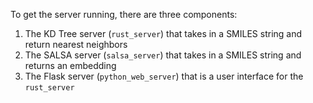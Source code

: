 To get the server running, there are three components:

1. The KD Tree server (`rust_server`) that takes in a SMILES string and return nearest neighbors
2. The SALSA server (`salsa_server`) that takes in a SMILES string and returns an embedding
3. The Flask server (`python_web_server`) that is a user interface for the `rust_server`
